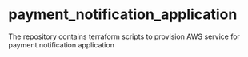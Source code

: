 # payment_notification_application
The repository contains terraform scripts to provision AWS service for payment notification application
